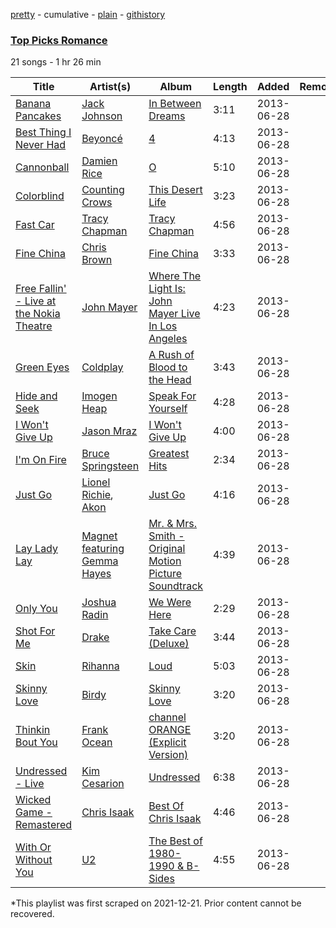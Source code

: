 [pretty](/playlists/pretty/4tSzT9BRuf3qRJDbPz4SlS.md) - cumulative - [plain](/playlists/plain/4tSzT9BRuf3qRJDbPz4SlS) - [githistory](https://github.githistory.xyz/mackorone/spotify-playlist-archive/blob/main/playlists/plain/4tSzT9BRuf3qRJDbPz4SlS)

### [Top Picks Romance](https://open.spotify.com/playlist/4tSzT9BRuf3qRJDbPz4SlS)

> 

21 songs - 1 hr 26 min

| Title | Artist(s) | Album | Length | Added | Removed |
|---|---|---|---|---|---|
| [Banana Pancakes](https://open.spotify.com/track/451GvHwY99NKV4zdKPRWmv) | [Jack Johnson](https://open.spotify.com/artist/3GBPw9NK25X1Wt2OUvOwY3) | [In Between Dreams](https://open.spotify.com/album/7tTc46dNdE6GGuiQsssWxo) | 3:11 | 2013-06-28 |  |
| [Best Thing I Never Had](https://open.spotify.com/track/5OrX4PR74Ttezdj5soO1BV) | [Beyoncé](https://open.spotify.com/artist/6vWDO969PvNqNYHIOW5v0m) | [4](https://open.spotify.com/album/7cvVgT5RXbcUo9Qw4nq31D) | 4:13 | 2013-06-28 |  |
| [Cannonball](https://open.spotify.com/track/3JiiqMYLbnHa1qys1JOpFK) | [Damien Rice](https://open.spotify.com/artist/14r9dR01KeBLFfylVSKCZQ) | [O](https://open.spotify.com/album/6aHBpqM0YAMfYxfTBjfmk1) | 5:10 | 2013-06-28 |  |
| [Colorblind](https://open.spotify.com/track/1TLjb9skf1LU94swA1TQCU) | [Counting Crows](https://open.spotify.com/artist/0vEsuISMWAKNctLlUAhSZC) | [This Desert Life](https://open.spotify.com/album/3ApVtHpllaRso5BXd2wqPG) | 3:23 | 2013-06-28 |  |
| [Fast Car](https://open.spotify.com/track/2M9ro2krNb7nr7HSprkEgo) | [Tracy Chapman](https://open.spotify.com/artist/7oPgCQqMMXEXrNau5vxYZP) | [Tracy Chapman](https://open.spotify.com/album/6hmmX5UP4rIvOpGSaPerV8) | 4:56 | 2013-06-28 |  |
| [Fine China](https://open.spotify.com/track/6nn59FOFejiDZbqcu1clyy) | [Chris Brown](https://open.spotify.com/artist/7bXgB6jMjp9ATFy66eO08Z) | [Fine China](https://open.spotify.com/album/4Wc1OkzzQqmCCVYLHSG02s) | 3:33 | 2013-06-28 |  |
| [Free Fallin' \- Live at the Nokia Theatre](https://open.spotify.com/track/05cLHUb65Na1jBi9KC2oUT) | [John Mayer](https://open.spotify.com/artist/0hEurMDQu99nJRq8pTxO14) | [Where The Light Is: John Mayer Live In Los Angeles](https://open.spotify.com/album/24Bbmix2O8f2mpDR1bhj4s) | 4:23 | 2013-06-28 |  |
| [Green Eyes](https://open.spotify.com/track/3ou9rSNUQnE7XYmJkUUIOc) | [Coldplay](https://open.spotify.com/artist/4gzpq5DPGxSnKTe4SA8HAU) | [A Rush of Blood to the Head](https://open.spotify.com/album/0RHX9XECH8IVI3LNgWDpmQ) | 3:43 | 2013-06-28 |  |
| [Hide and Seek](https://open.spotify.com/track/121so7t3AeX6nLMvxy9ZP9) | [Imogen Heap](https://open.spotify.com/artist/6Xb4ezwoAQC4516kI89nWz) | [Speak For Yourself](https://open.spotify.com/album/5bxeKufn9YmJ3WNBQpBXlx) | 4:28 | 2013-06-28 |  |
| [I Won't Give Up](https://open.spotify.com/track/05pKAafT85jeeNhZ6kq7HT) | [Jason Mraz](https://open.spotify.com/artist/4phGZZrJZRo4ElhRtViYdl) | [I Won't Give Up](https://open.spotify.com/album/3WeU5jvi9QBSbwV0hYG66P) | 4:00 | 2013-06-28 |  |
| [I'm On Fire](https://open.spotify.com/track/6OA6JTMUGmQRtYGxpXgEa1) | [Bruce Springsteen](https://open.spotify.com/artist/3eqjTLE0HfPfh78zjh6TqT) | [Greatest Hits](https://open.spotify.com/album/1c72XklDkH9TmbPMxy11a9) | 2:34 | 2013-06-28 |  |
| [Just Go](https://open.spotify.com/track/4KFASWFmvVpMLtaYPs2Fic) | [Lionel Richie](https://open.spotify.com/artist/3gMaNLQm7D9MornNILzdSl), [Akon](https://open.spotify.com/artist/0z4gvV4rjIZ9wHck67ucSV) | [Just Go](https://open.spotify.com/album/3RsXDQJt3WALGCNROlxNQ4) | 4:16 | 2013-06-28 |  |
| [Lay Lady Lay](https://open.spotify.com/track/7ICALrYSPphd5yFK27vw8D) | [Magnet featuring Gemma Hayes](https://open.spotify.com/artist/6Edqzwxazpb4Te3qI3u5ez) | [Mr\. & Mrs\. Smith \- Original Motion Picture Soundtrack](https://open.spotify.com/album/1ooPcS9FzXuXOuRUnoWtwq) | 4:39 | 2013-06-28 |  |
| [Only You](https://open.spotify.com/track/2ZaYFNn1YQuLSVdHhanr4Q) | [Joshua Radin](https://open.spotify.com/artist/7omzannyG2lfDqP5xyZo34) | [We Were Here](https://open.spotify.com/album/3kJxji4lJkuzZJSTWFbNnG) | 2:29 | 2013-06-28 |  |
| [Shot For Me](https://open.spotify.com/track/5WL9cWw3hEWaNf0J49YjEN) | [Drake](https://open.spotify.com/artist/3TVXtAsR1Inumwj472S9r4) | [Take Care \(Deluxe\)](https://open.spotify.com/album/2qHAsdRFNiJjzSnyyDZq9D) | 3:44 | 2013-06-28 |  |
| [Skin](https://open.spotify.com/track/0a2JCinEvl21WeWLJBt7hM) | [Rihanna](https://open.spotify.com/artist/5pKCCKE2ajJHZ9KAiaK11H) | [Loud](https://open.spotify.com/album/7vN82vd1Vq44fjlhjfvHJp) | 5:03 | 2013-06-28 |  |
| [Skinny Love](https://open.spotify.com/track/0xJtHBdhpdLuClaSQYddI4) | [Birdy](https://open.spotify.com/artist/2WX2uTcsvV5OnS0inACecP) | [Skinny Love](https://open.spotify.com/album/4N50QyWU1zcBJBDMsppgHm) | 3:20 | 2013-06-28 |  |
| [Thinkin Bout You](https://open.spotify.com/track/5mphdlILgAq3vh1MSvAJTS) | [Frank Ocean](https://open.spotify.com/artist/2h93pZq0e7k5yf4dywlkpM) | [channel ORANGE \(Explicit Version\)](https://open.spotify.com/album/623Ef2ZEB3Njklix4PC0Rs) | 3:20 | 2013-06-28 |  |
| [Undressed \- Live](https://open.spotify.com/track/1tNfCNmyBddlZ8SBGHI1lz) | [Kim Cesarion](https://open.spotify.com/artist/1FbsmLXvj5CccZj6JLk46Z) | [Undressed](https://open.spotify.com/album/1dh9yBHBKRsbQSNzvNl9XH) | 6:38 | 2013-06-28 |  |
| [Wicked Game \- Remastered](https://open.spotify.com/track/5l91KHr9uF8wdSdtRoZba8) | [Chris Isaak](https://open.spotify.com/artist/7290H8m1Dwt8G7jm1y9CQx) | [Best Of Chris Isaak](https://open.spotify.com/album/4aS233D1sBxySxC1dKVtup) | 4:46 | 2013-06-28 |  |
| [With Or Without You](https://open.spotify.com/track/2JZfTvWWtpaE8NohqRXqFr) | [U2](https://open.spotify.com/artist/51Blml2LZPmy7TTiAg47vQ) | [The Best of 1980\-1990 & B\-Sides](https://open.spotify.com/album/1WupyTEE8twuMK5iEoBcm2) | 4:55 | 2013-06-28 |  |

\*This playlist was first scraped on 2021-12-21. Prior content cannot be recovered.
